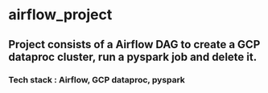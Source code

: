 # airflow_project
## Project consists of a Airflow DAG to create a GCP dataproc cluster, run a pyspark job and delete it.
### Tech stack : Airflow, GCP dataproc, pyspark 
